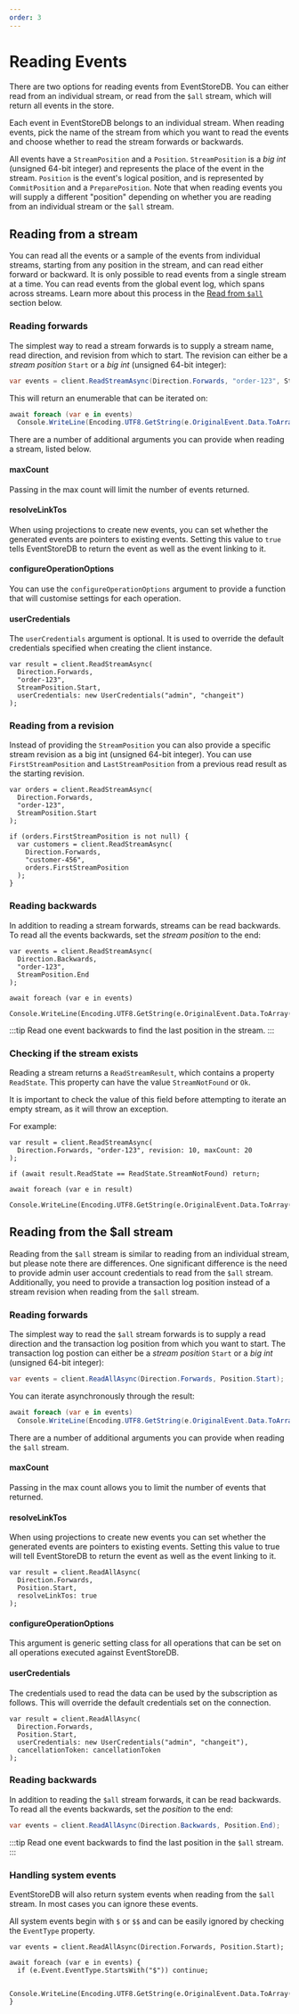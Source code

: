 ```yaml
---
order: 3
---
```


# Reading Events

There are two options for reading events from EventStoreDB. You can either read
from an individual stream, or read from the `$all` stream, which will return all
events in the store.

Each event in EventStoreDB belongs to an individual stream. When reading events, pick the name of the stream from which you want to read the events and choose whether to read the stream forwards or backwards. 

All events have a `StreamPosition` and a `Position`.  `StreamPosition` is a *big int* (unsigned 64-bit integer) and represents the place of the event in the stream. `Position` is the event's logical position, and is represented by `CommitPosition` and a `PreparePosition`. Note that when reading events you will supply a different "position" depending on whether you are reading from an individual stream or the `$all` stream.

## Reading from a stream

You can read all the events or a sample of the events from individual streams, starting from any position in the stream, and can read either forward or backward. It is only possible to read events from a single stream at a time. You can read events from the global event log, which spans across streams. Learn more about this process in the [Read from `$all`](#reading-from-the-all-stream) section below.

### Reading forwards

The simplest way to read a stream forwards is to supply a stream name, read direction, and revision from which to start. The revision can either be a *stream position* `Start` or a *big int* (unsigned 64-bit integer):


```cs
var events = client.ReadStreamAsync(Direction.Forwards, "order-123", StreamPosition.Start);
```

This will return an enumerable that can be iterated on:

```cs
await foreach (var e in events)
  Console.WriteLine(Encoding.UTF8.GetString(e.OriginalEvent.Data.ToArray()));
```

There are a number of additional arguments you can provide when reading a stream, listed below.

#### maxCount

Passing in the max count will limit the number of events returned.

#### resolveLinkTos

When using projections to create new events, you can set whether the generated events are pointers to existing events. Setting this value to `true` tells EventStoreDB to return the event as well as the event linking to it.

#### configureOperationOptions

You can use the `configureOperationOptions` argument to provide a function that will customise settings for each operation.

#### userCredentials

The `userCredentials` argument is optional. It is used to override the default credentials specified when creating the client instance.

```cs{5}
var result = client.ReadStreamAsync(
  Direction.Forwards,
  "order-123",
  StreamPosition.Start,
  userCredentials: new UserCredentials("admin", "changeit")
);
```

### Reading from a revision

Instead of providing the `StreamPosition` you can also provide a specific stream revision as a big int (unsigned 64-bit integer). You can use `FirstStreamPosition` and `LastStreamPosition` from a previous read result as the starting revision.

```cs{11}
var orders = client.ReadStreamAsync(
  Direction.Forwards,
  "order-123",
  StreamPosition.Start
);

if (orders.FirstStreamPosition is not null) {
  var customers = client.ReadStreamAsync(
    Direction.Forwards,
    "customer-456",
    orders.FirstStreamPosition
  );
}
```

### Reading backwards

In addition to reading a stream forwards, streams can be read backwards. To read all the events backwards, set the *stream position* to the end:

```cs{2}
var events = client.ReadStreamAsync(
  Direction.Backwards,
  "order-123",
  StreamPosition.End
);

await foreach (var e in events)
  Console.WriteLine(Encoding.UTF8.GetString(e.OriginalEvent.Data.ToArray()));
```

:::tip
Read one event backwards to find the last position in the stream.
:::

### Checking if the stream exists

Reading a stream returns a `ReadStreamResult`, which contains a property `ReadState`. This property can have the value `StreamNotFound` or `Ok`.

It is important to check the value of this field before attempting to iterate an empty stream, as it will throw an exception. 

For example:

```cs{5}
var result = client.ReadStreamAsync(
  Direction.Forwards, "order-123", revision: 10, maxCount: 20
);

if (await result.ReadState == ReadState.StreamNotFound) return;

await foreach (var e in result)
  Console.WriteLine(Encoding.UTF8.GetString(e.OriginalEvent.Data.ToArray()));
```

## Reading from the $all stream

Reading from the `$all` stream is similar to reading from an individual stream, but please note there are differences. One significant difference is the need to provide admin user account credentials to read from the `$all` stream.  Additionally, you need to provide a transaction log position instead of a stream revision when reading from the `$all` stream.

### Reading forwards

The simplest way to read the `$all` stream forwards is to supply a read direction and the transaction log position from which you want to start. The transaction log postion can either be a *stream position* `Start` or a *big int* (unsigned 64-bit integer):

```cs
var events = client.ReadAllAsync(Direction.Forwards, Position.Start);
```

You can iterate asynchronously through the result:

```cs
await foreach (var e in events)
  Console.WriteLine(Encoding.UTF8.GetString(e.OriginalEvent.Data.ToArray()));
```

There are a number of additional arguments you can provide when reading the `$all` stream.

#### maxCount

Passing in the max count allows you to limit the number of events that returned.

#### resolveLinkTos

When using projections to create new events you can set whether the generated events are pointers to existing events. Setting this value to true will tell EventStoreDB to return the event as well as the event linking to it.

```cs{4}
var result = client.ReadAllAsync(
  Direction.Forwards,
  Position.Start,
  resolveLinkTos: true
);
```

#### configureOperationOptions

This argument is generic setting class for all operations that can be set on all operations executed against EventStoreDB.

#### userCredentials
The credentials used to read the data can be used by the subscription as follows. This will override the default credentials set on the connection.

```cs{4}
var result = client.ReadAllAsync(
  Direction.Forwards,
  Position.Start,
  userCredentials: new UserCredentials("admin", "changeit"),
  cancellationToken: cancellationToken
);
```

### Reading backwards

In addition to reading the `$all` stream forwards, it can be read backwards. To read all the events backwards, set the *position* to the end:

```cs
var events = client.ReadAllAsync(Direction.Backwards, Position.End);
```

:::tip
Read one event backwards to find the last position in the `$all` stream.
:::

### Handling system events

EventStoreDB will also return system events when reading from the `$all` stream. In most cases you can ignore these events.

All system events begin with `$` or `$$` and can be easily ignored by checking the `EventType` property.

```cs{4}
var events = client.ReadAllAsync(Direction.Forwards, Position.Start);

await foreach (var e in events) {
  if (e.Event.EventType.StartsWith("$")) continue;

  Console.WriteLine(Encoding.UTF8.GetString(e.OriginalEvent.Data.ToArray()));
}
```

